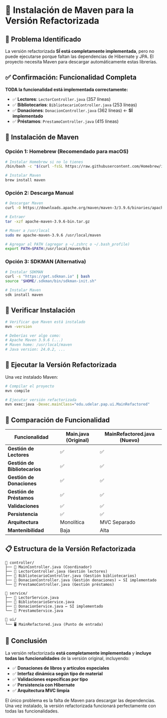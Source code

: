 # 🔧 Instalación de Maven para la Versión Refactorizada

## 🎯 Problema Identificado

La versión refactorizada **SÍ está completamente implementada**, pero no puede ejecutarse porque faltan las dependencias de Hibernate y JPA. El proyecto necesita Maven para descargar automáticamente estas librerías.

## ✅ Confirmación: Funcionalidad Completa

**TODA la funcionalidad está implementada correctamente:**

- ✅ **Lectores**: `LectorController.java` (357 líneas)
- ✅ **Bibliotecarios**: `BibliotecarioController.java` (253 líneas)
- ✅ **Donaciones**: `DonacionController.java` (362 líneas) ← **SÍ implementado**
- ✅ **Préstamos**: `PrestamoController.java` (415 líneas)

## 🚀 Instalación de Maven

### **Opción 1: Homebrew (Recomendado para macOS)**
```bash
# Instalar Homebrew si no lo tienes
/bin/bash -c "$(curl -fsSL https://raw.githubusercontent.com/Homebrew/install/HEAD/install.sh)"

# Instalar Maven
brew install maven
```

### **Opción 2: Descarga Manual**
```bash
# Descargar Maven
curl -O https://downloads.apache.org/maven/maven-3/3.9.6/binaries/apache-maven-3.9.6-bin.tar.gz

# Extraer
tar -xzf apache-maven-3.9.6-bin.tar.gz

# Mover a /usr/local
sudo mv apache-maven-3.9.6 /usr/local/maven

# Agregar al PATH (agregar a ~/.zshrc o ~/.bash_profile)
export PATH=$PATH:/usr/local/maven/bin
```

### **Opción 3: SDKMAN (Alternativa)**
```bash
# Instalar SDKMAN
curl -s "https://get.sdkman.io" | bash
source "$HOME/.sdkman/bin/sdkman-init.sh"

# Instalar Maven
sdk install maven
```

## 🧪 Verificar Instalación

```bash
# Verificar que Maven está instalado
mvn -version

# Deberías ver algo como:
# Apache Maven 3.9.6 (...)
# Maven home: /usr/local/maven
# Java version: 24.0.2, ...
```

## 🚀 Ejecutar la Versión Refactorizada

Una vez instalado Maven:

```bash
# Compilar el proyecto
mvn compile

# Ejecutar versión refactorizada
mvn exec:java -Dexec.mainClass="edu.udelar.pap.ui.MainRefactored"
```

## 🎯 Comparación de Funcionalidad

| Funcionalidad | Main.java (Original) | MainRefactored.java (Nuevo) |
|---------------|---------------------|----------------------------|
| **Gestión de Lectores** | ✅ | ✅ |
| **Gestión de Bibliotecarios** | ✅ | ✅ |
| **Gestión de Donaciones** | ✅ | ✅ |
| **Gestión de Préstamos** | ✅ | ✅ |
| **Validaciones** | ✅ | ✅ |
| **Persistencia** | ✅ | ✅ |
| **Arquitectura** | Monolítica | MVC Separado |
| **Mantenibilidad** | Baja | Alta |

## 📋 Estructura de la Versión Refactorizada

```
📁 controller/
├── 🎯 MainController.java (Coordinador)
├── 🎯 LectorController.java (Gestión lectores)
├── 🎯 BibliotecarioController.java (Gestión bibliotecarios)
├── 🎯 DonacionController.java (Gestión donaciones) ← SÍ implementado
└── 🎯 PrestamoController.java (Gestión préstamos)

📁 service/
├── 🔧 LectorService.java
├── 🔧 BibliotecarioService.java
├── 🔧 DonacionService.java ← SÍ implementado
└── 🔧 PrestamoService.java

📁 ui/
└── 🖥️ MainRefactored.java (Punto de entrada)
```

## 🎉 Conclusión

La versión refactorizada **está completamente implementada** y **incluye todas las funcionalidades** de la versión original, incluyendo:

- ✅ **Donaciones de libros y artículos especiales**
- ✅ **Interfaz dinámica según tipo de material**
- ✅ **Validaciones específicas por tipo**
- ✅ **Persistencia con Hibernate**
- ✅ **Arquitectura MVC limpia**

El único problema es la falta de Maven para descargar las dependencias. Una vez instalado, la versión refactorizada funcionará perfectamente con todas las funcionalidades.
